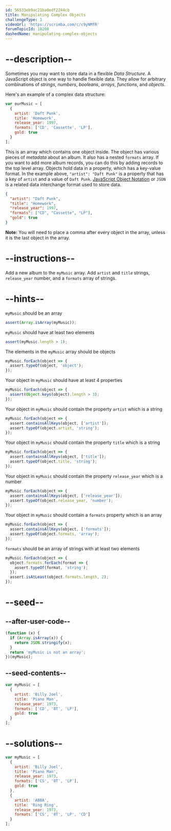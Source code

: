 ```yaml
---
id: 56533eb9ac21ba0edf2244cb
title: Manipulating Complex Objects
challengeType: 1
videoUrl: 'https://scrimba.com/c/c9yNMfR'
forumTopicId: 18208
dashedName: manipulating-complex-objects
---
```


# --description--

Sometimes you may want to store data in a flexible <dfn>Data Structure</dfn>. A JavaScript object is one way to handle flexible data. They allow for arbitrary combinations of <dfn>strings</dfn>, <dfn>numbers</dfn>, <dfn>booleans</dfn>, <dfn>arrays</dfn>, <dfn>functions</dfn>, and <dfn>objects</dfn>.

Here's an example of a complex data structure:

```js
var ourMusic = [
  {
    artist: 'Daft Punk',
    title: 'Homework',
    release_year: 1997,
    formats: ['CD', 'Cassette', 'LP'],
    gold: true
  }
];
```

This is an array which contains one object inside. The object has various pieces of <dfn>metadata</dfn> about an album. It also has a nested `formats` array. If you want to add more album records, you can do this by adding records to the top level array. Objects hold data in a property, which has a key-value format. In the example above, `"artist": "Daft Punk"` is a property that has a key of `artist` and a value of `Daft Punk`. [JavaScript Object Notation](http://www.json.org/) or `JSON` is a related data interchange format used to store data.

```json
{
  "artist": "Daft Punk",
  "title": "Homework",
  "release_year": 1997,
  "formats": ["CD", "Cassette", "LP"],
  "gold": true
}
```

**Note:** You will need to place a comma after every object in the array, unless it is the last object in the array.

# --instructions--

Add a new album to the `myMusic` array. Add `artist` and `title` strings, `release_year` number, and a `formats` array of strings.

# --hints--

`myMusic` should be an array

```js
assert(Array.isArray(myMusic));
```

`myMusic` should have at least two elements

```js
assert(myMusic.length > 1);
```

The elements in the `myMusic` array should be objects

```js
myMusic.forEach(object => {
  assert.typeOf(object, 'object');
});
```

Your object in `myMusic` should have at least 4 properties

```js
myMusic.forEach(object => {
  assert(Object.keys(object).length > 3);
});
```

Your object in `myMusic` should contain the property `artist` which is a string

```js
myMusic.forEach(object => {
  assert.containsAllKeys(object, ['artist']);
  assert.typeOf(object.artist, 'string');
});
```

Your object in `myMusic` should contain the property `title` which is a string

```js
myMusic.forEach(object => {
  assert.containsAllKeys(object, ['title']);
  assert.typeOf(object.title, 'string');
});
```

Your object in `myMusic` should contain the property `release_year` which is a number

```js
myMusic.forEach(object => {
  assert.containsAllKeys(object, ['release_year']);
  assert.typeOf(object.release_year, 'number');
});
```

Your object in `myMusic` should contain a `formats` property which is an array

```js
myMusic.forEach(object => {
  assert.containsAllKeys(object, ['formats']);
  assert.typeOf(object.formats, 'array');
});
```

`formats` should be an array of strings with at least two elements

```js
myMusic.forEach(object => {
  object.formats.forEach(format => {
    assert.typeOf(format, 'string');
  });
  assert.isAtLeast(object.formats.length, 2);
});
```

# --seed--

## --after-user-code--

```js
(function (x) {
  if (Array.isArray(x)) {
    return JSON.stringify(x);
  }
  return 'myMusic is not an array';
})(myMusic);
```

## --seed-contents--

```js
var myMusic = [
  {
    artist: 'Billy Joel',
    title: 'Piano Man',
    release_year: 1973,
    formats: ['CD', '8T', 'LP'],
    gold: true
  }
];
```

# --solutions--

```js
var myMusic = [
  {
    artist: 'Billy Joel',
    title: 'Piano Man',
    release_year: 1973,
    formats: ['CS', '8T', 'LP'],
    gold: true
  },
  {
    artist: 'ABBA',
    title: 'Ring Ring',
    release_year: 1973,
    formats: ['CS', '8T', 'LP', 'CD']
  }
];
```
